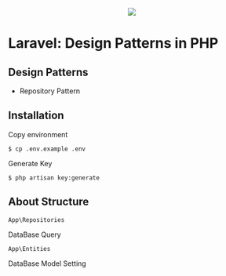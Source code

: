 <p align="center"><img src="https://laravel.com/assets/img/components/logo-laravel.svg"></p>

# Laravel: Design Patterns in PHP

## Design Patterns

- Repository Pattern

## Installation

Copy environment

```
$ cp .env.example .env
```

Generate Key

```
$ php artisan key:generate
```

## About Structure

`App\Repositories`

DataBase Query

`App\Entities`

DataBase Model Setting
